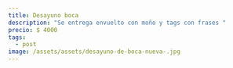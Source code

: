 ```yaml
---
title: Desayuno boca
description: "Se entrega envuelto con moño y tags con frases "
precio: $ 4000
tags:
  - post
image: /assets/assets/desayuno-de-boca-nueva-.jpg
---
```

